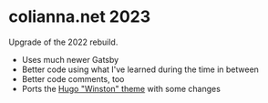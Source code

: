 # colianna.net 2023

Upgrade of the 2022 rebuild.

- Uses much newer Gatsby
- Better code using what I've learned during the time in between
- Better code comments, too
- Ports the [Hugo "Winston" theme](https://github.com/zerostaticthemes/hugo-winston-theme) with some changes

